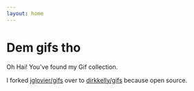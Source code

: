```yaml
---
layout: home
---
```


# Dem gifs tho

Oh Hai! You've found my Gif collection.

I forked [jglovier/gifs](https://github.com/jglovier/gifs)
over to [dirkkelly/gifs](https://github.com/dirkkelly/gifs)
because open source.
